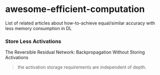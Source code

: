 # awesome-efficient-computation
List of related articles about how-to-achieve equal/similar accuracy with less memory consumption in DL

### Store Less Activations
The Reversible Residual Network: Backpropagation Without Storing Activations 
> the activation storage requirements are independent of depth.
